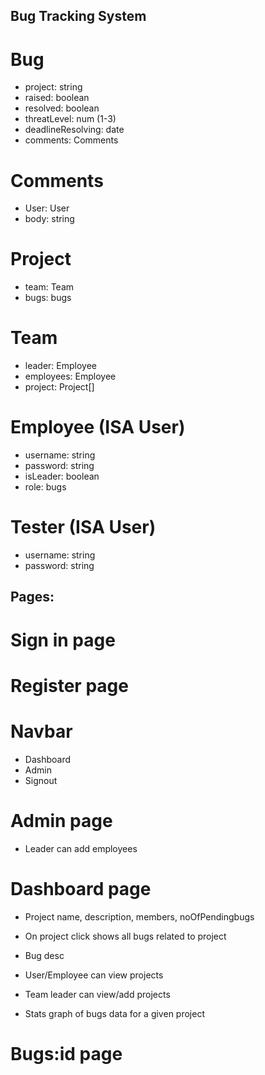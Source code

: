 ## Bug Tracking System

# Bug
- project: string
- raised: boolean 
- resolved: boolean
- threatLevel: num (1-3)
- deadlineResolving: date
- comments: Comments

# Comments
- User: User
- body: string
 
# Project
- team: Team
- bugs: bugs
 
# Team 
- leader: Employee
- employees: Employee
- project: Project[]

# Employee (ISA User)
- username: string
- password: string
- isLeader: boolean
- role: bugs
 
# Tester (ISA User)
- username: string
- password: string

## Pages:
# Sign in page
# Register page

# Navbar
- Dashboard
- Admin
- Signout

# Admin page
- Leader can add employees

# Dashboard page
- Project name, description, members, noOfPendingbugs
- On project click shows all bugs related to project
- Bug desc

- User/Employee can view projects
- Team leader can view/add projects
- Stats graph of bugs data for a given project

# Bugs:id page


